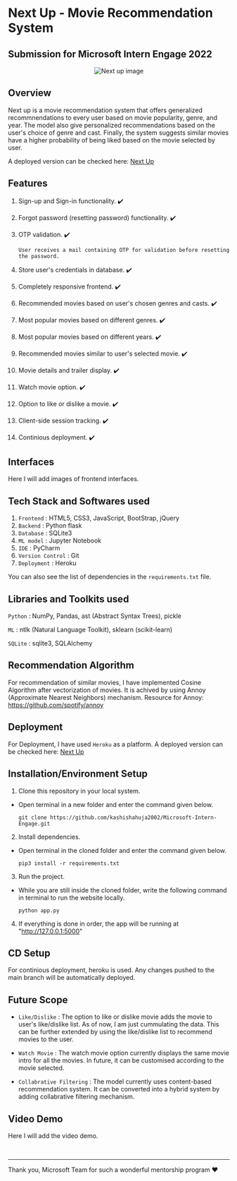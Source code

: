 # Next Up - Movie Recommendation System
## Submission for Microsoft Intern Engage 2022


<p align="center">
  <img src="https://user-images.githubusercontent.com/55057608/170705077-90f2292f-8d71-46de-82f6-75a68a88a2c5.png" alt="Next up image"/>
</p>


## Overview
Next up is a movie recommendation system that offers generalized recommnendations to every user based on movie popularity, genre, and year. 
The model also give personalized recommendations based on the user's choice of genre and cast.
Finally, the system suggests similar movies have a higher probability of being liked based on the movie selected by user. 

A deployed version can be checked here: [Next Up](https://next-up-movies.herokuapp.com/)


## Features
1. Sign-up and Sign-in functionality. ✔️

2. Forgot password (resetting password) functionality. ✔️

3. OTP validation. ✔️

   `User receives a mail containing OTP for validation before resetting the password.`
   
3. Store user's credentials in database. ✔️
  
4. Completely responsive frontend. ✔️

5. Recommended movies based on user's chosen genres and casts. ✔️

6. Most popular movies based on different genres. ✔️

7. Most popular movies based on different years. ✔️

8. Recommended movies similar to user's selected movie. ✔️
 
9. Movie details and trailer display. ✔️

10. Watch movie option. ✔️

11. Option to like or dislike a movie. ✔️

12. Client-side session tracking. ✔️

13. Continious deployment. ✔️


## Interfaces
Here I will add images of frontend interfaces.


## Tech Stack and Softwares used
1. `Frontend` : HTML5, CSS3, JavaScript, BootStrap, jQuery
2. `Backend` : Python flask
3. `Database` : SQLite3
4. `ML model` : Jupyter Notebook
5. `IDE` : PyCharm
6. `Version Control` : Git
7. `Deployment` : Heroku

You can also see the list of dependencies in the `requirements.txt` file.


## Libraries and Toolkits used
`Python` : NumPy, Pandas, ast (Abstract Syntax Trees), pickle

`ML` : ntlk (Natural Language Toolkit), sklearn (scikit-learn)

`SQLite` : sqlite3, SQLAlchemy


## Recommendation Algorithm
For recommendation of similar movies, I have implemented Cosine Algorithm after vectorization of movies. 
It is achived by using Annoy (Approximate Nearest Neighbors) mechanism.
Resource for Annoy: https://github.com/spotify/annoy


## Deployment
For Deployment, I have used `Heroku` as a platform.
A deployed version can be checked here: [Next Up](https://next-up-movies.herokuapp.com/)


## Installation/Environment Setup
1. Clone this repository in your local system.
* Open terminal in a new folder and enter the command given below.
   ```
   git clone https://github.com/kashishahuja2002/Microsoft-Intern-Engage.git
   ```

2. Install dependencies.
* Open terminal in the cloned folder and enter the command given below.
   ```
   pip3 install -r requirements.txt
   ```
  
3. Run the project.
* While you are still inside the cloned folder, write the following command in terminal to run the website locally. 
   ```
   python app.py
   ```
   
4. If everything is done in order, the app will be running at "http://127.0.0.1:5000"


## CD Setup
For continious deployment, heroku is used. Any changes pushed to the main branch will be automatically deployed. 


## Future Scope
* `Like/Dislike` : The option to like or dislike movie adds the movie to user's like/dislike list. As of now, I am just cummulating the data. This can be further extended by using the like/dislike list to recommend movies to the user.

* `Watch Movie` : The watch movie option currently displays the same movie intro for all the movies. In future, it can be customised according to the movie selected.

* `Collabrative Filtering` : The model currently uses content-based recommendation system. It can be converted into a hybrid system by adding collabrative filtering mechanism. 


## Video Demo
Here I will add the video demo.


<br><hr>
Thank you, Microsoft Team for such a wonderful mentorship program ❤️
